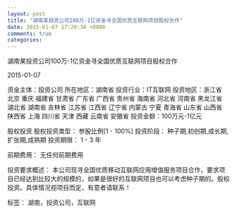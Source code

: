 ```yaml
---
layout: post
title: "湖南某投资公司100万-1亿资金寻全国优质互联网项目股权合作"
date: 2015-01-07 17:29:34 +0800
comments: true
categories: 
---
```

湖南某投资公司100万-1亿资金寻全国优质互联网项目股权合作



2015-01-07

资金主体：投资公司
所在地区：湖南省
投资行业：IT互联网
投资地区：浙江省 北京 重庆 福建省 甘肃省 广东省 广西省 贵州省 海南省 河北省 河南省 黑龙江省 湖北省 湖南省 吉林省 江苏省 江西省 辽宁省 内蒙古 宁夏 青海省 山东省 山西省 陕西省 上海 四川省 天津 西藏 云南省 安徽省
投资金额：100万元-1亿元

股权投资
股权投资类型：
                            参股比例[1 - 100%] 
                                                                                投资阶段：
                            种子期,初创期,成长期,扩张期,成熟期 
                                                                                                                                        投资期限：
                            1 - 3 年

前期费用：
无任何前期费用

投资要求概述：
本公司现寻全国优质移动互联网应用增值服务项目合作，要求项目已经达到比较大的规模的，如果是很好的互联网项目也可以考虑种子期的。股权投资。具体情况视项目而定，有意者请联系！

标签：
湖南，投资公司，互联网

